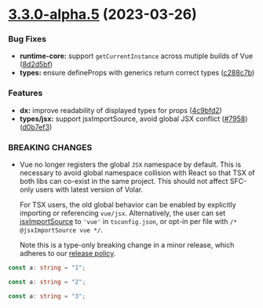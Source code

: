 # [3.3.0-alpha.5](https://github.com/vuejs/core/compare/v3.3.0-alpha.4...v3.3.0-alpha.5) (2023-03-26)

### Bug Fixes

- **runtime-core:** support `getCurrentInstance` across mutiple builds of Vue ([8d2d5bf](https://github.com/vuejs/core/commit/8d2d5bf48a24dab44e5b03cb8fa0c5faa4b696e3))
- **types:** ensure defineProps with generics return correct types ([c288c7b](https://github.com/vuejs/core/commit/c288c7b0bd6077d690f42153c3fc49a45454a66a))

### Features

- **dx:** improve readability of displayed types for props ([4c9bfd2](https://github.com/vuejs/core/commit/4c9bfd2b999ce472f7481aae4f9dc5bb9f76628e))
- **types/jsx:** support jsxImportSource, avoid global JSX conflict ([#7958](https://github.com/vuejs/core/issues/7958)) ([d0b7ef3](https://github.com/vuejs/core/commit/d0b7ef3b61d5f83e35e5854b3c2c874e23463102))

### BREAKING CHANGES

- Vue no longer registers the global `JSX` namespace by default. This is necessary to avoid global namespace collision with React so that TSX of both libs can co-exist in the same project. This should not affect SFC-only users with latest version of Volar.

  For TSX users, the old global behavior can be enabled by explicitly importing or referencing `vue/jsx`. Alternatively, the user can set [jsxImportSource](https://www.typescriptlang.org/tsconfig#jsxImportSource) to `'vue'` in `tsconfig.json`, or opt-in per file with `/* @jsxImportSource vue */`.

  Note this is a type-only breaking change in a minor release, which adheres to our [release policy](https://vuejs.org/about/releases.html#semantic-versioning-edge-cases).

```typescript
const a: string = "1";
```

```typescript
const a: string = "2";
```

```typescript
const a: string = "3";
```
